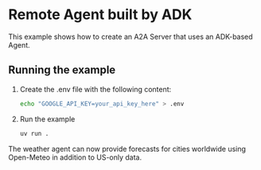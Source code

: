 # Remote Agent built by ADK

This example shows how to create an A2A Server that uses an ADK-based Agent.

## Running the example

1. Create the .env file with the following content:

   ```bash
   echo "GOOGLE_API_KEY=your_api_key_here" > .env
   ```

2. Run the example

   ```bash
   uv run .

The weather agent can now provide forecasts for cities worldwide using Open-Meteo in addition to US-only data.
   ```
